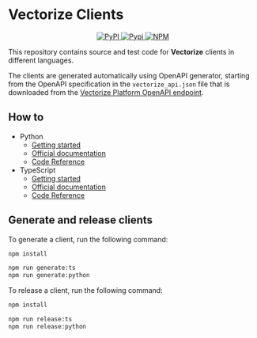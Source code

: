 # Vectorize Clients

<p align="center">
  <a href="https://pypi.org/project/vectorize-client/">
    <img src="https://img.shields.io/pypi/v/vectorize-client?color=green&amp;label=Version" alt="PyPI">
  </a>
  <a href="https://pepy.tech/project/vectorize-client">
    <img src="https://img.shields.io/pypi/dw/vectorize-client?label=pypi" alt="Pypi">
  </a>
  <a href="https://pepy.tech/project/vectorize-client">
    <img src="https://img.shields.io/npm/dw/%40vectorize-io%2Fvectorize-client?label=NPM" alt="NPM">
  </a>
</p>

This repository contains source and test code for **Vectorize** clients in different languages.

The clients are generated automatically using OpenAPI generator, starting from the OpenAPI specification in the `vectorize_api.json` file that is downloaded from the [Vectorize Platform OpenAPI endpoint](https://platform.vectorize.io/api/openapi).


## How to
- Python
  - [Getting started](./src/python/README.md)
  - [Official documentation](https://docs.vectorize.io/api/api-getting-started)
  - [Code Reference](https://vectorize-io.github.io/vectorize-clients/python/vectorize_client/api.html)
- TypeScript
  - [Getting started](./src/ts/README.md)
  - [Official documentation](https://docs.vectorize.io/api/api-getting-started)
  - [Code Reference](https://vectorize-io.github.io/vectorize-clients/ts/)



## Generate and release clients
To generate a client, run the following command:

```bash
npm install

npm run generate:ts
npm run generate:python
```

To release a client, run the following command:

```bash
npm install

npm run release:ts
npm run release:python
```



